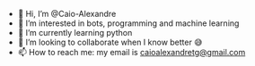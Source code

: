 - 👋 Hi, I’m @Caio-Alexandre
- 👀 I’m interested in bots, programming and machine learning
- 🌱 I’m currently learning python
- 💞️ I’m looking to collaborate when I know better 😅
- 📫 How to reach me: my email is caioalexandretg@gmail.com

<!---
Caio-Alexandre/Caio-Alexandre is a ✨ special ✨ repository because its `README.md` (this file) appears on your GitHub profile.
You can click the Preview link to take a look at your changes.
--->
